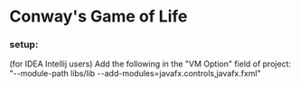 # Conway's Game of Life

### setup:

(for IDEA Intellij users) Add the following in the "VM Option" field of project: 
"--module-path libs/lib --add-modules=javafx.controls,javafx.fxml"
